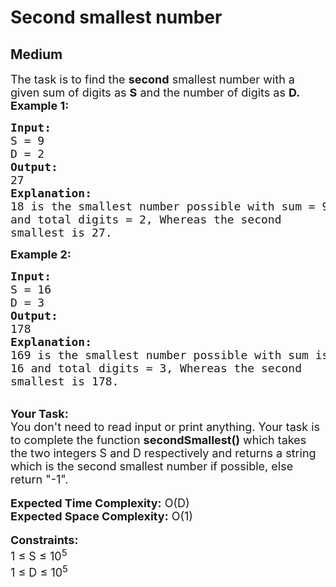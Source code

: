 # Second smallest number
## Medium
<div class="problems_problem_content__Xm_eO"><p><span style="font-size:18px">The task is to find the <strong>second</strong> smallest number with a given&nbsp;sum of digits as&nbsp;<strong>S</strong>&nbsp;and the number of digits as&nbsp;<strong>D.</strong></span><br>
<span style="font-size:18px"><strong>Example 1:</strong></span></p>

<pre style="position: relative;"><span style="font-size:18px"><strong>Input:</strong>
S = 9 
D = 2
<strong>Output:</strong>
27
<strong>Explanation:</strong>
18 is the smallest number possible with sum = 9
and total digits = 2, Whereas the second
smallest is 27.</span>
<div class="open_grepper_editor" title="Edit &amp; Save To Grepper"></div></pre>

<p><span style="font-size:18px"><strong>Example 2:</strong></span></p>

<pre style="position: relative;"><span style="font-size:18px"><strong>Input:</strong>
S = 16
D = 3
<strong>Output:</strong>
178
<strong>Explanation:</strong>
169 is the smallest number possible with sum is
16 and total digits = 3, Whereas the second
smallest is 178.</span>
<div class="open_grepper_editor" title="Edit &amp; Save To Grepper"></div></pre>

<p><br>
<span style="font-size:18px"><strong>Your Task:</strong><br>
You don't need to read input or print anything. Your task is to complete the function <strong>secondSmallest()</strong> which takes the two integers S and D respectively and returns a string which is the second smallest number if possible, else return "-1".</span><br>
<br>
<span style="font-size:18px"><strong>Expected Time Complexity:</strong>&nbsp;O(D)<br>
<strong>Expected Space Complexity:</strong>&nbsp;O(1)</span><br>
<br>
<span style="font-size:18px"><strong>Constraints:</strong><br>
1 ≤ S&nbsp;≤ 10<sup>5</sup><br>
1 ≤ D&nbsp;≤ 10<sup>5</sup></span></p>
</div>